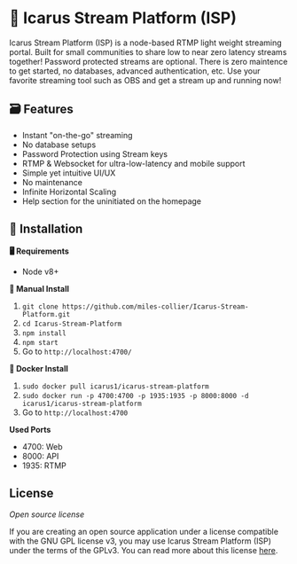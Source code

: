 # 🎥 Icarus Stream Platform (ISP)
Icarus Stream Platform (ISP) is a node-based RTMP light weight streaming portal. Built for small communities to share low to near zero latency streams together! Password protected streams are optional. There is zero maintence to get started, no databases, advanced authentication, etc. Use your favorite streaming tool such as OBS and get a stream up and running now!



## 🗃️ Features
* Instant "on-the-go" streaming
* No database setups
* Password Protection using Stream keys
* RTMP & Websocket for ultra-low-latency and mobile support
* Simple yet intuitive UI/UX
* No maintenance 
* Infinite Horizontal Scaling
* Help section for the uninitiated on the homepage




## 💾 Installation

**🖥️ Requirements**
* Node v8+

**📜 Manual Install**
1. `git clone https://github.com/miles-collier/Icarus-Stream-Platform.git`
2. `cd Icarus-Stream-Platform`
3. `npm install`
4. `npm start`
5. Go to `http://localhost:4700/`

**🐳 Docker Install**
1. `sudo docker pull icarus1/icarus-stream-platform`
2. `sudo docker run -p 4700:4700 -p 1935:1935 -p 8000:8000 -d icarus1/icarus-stream-platform`
3. Go to `http://localhost:4700`

**Used Ports**
* 4700: Web
* 8000: API
* 1935: RTMP




## License

*Open source license*

If you are creating an open source application under a license compatible with the GNU GPL license v3, you may use Icarus Stream Platform (ISP) under the terms of the GPLv3. You can read more about this license [here](https://www.gnu.org/licenses/quick-guide-gplv3.en.html).
